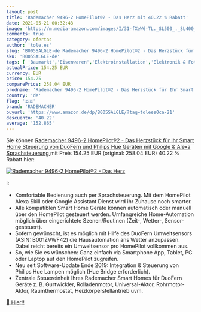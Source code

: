 ```yaml
---
layout: post
title: 'Rademacher 9496-2 HomePilot®2 - Das Herz mit 40.22 % Rabatt'
date: 2021-05-21 00:32:43
image: 'https://m.media-amazon.com/images/I/31-fXeW6-TL._SL500_._SL400_.jpg'
comments: true
category: ofertas
author: 'tole.es'
slug: 'B005SALGLE-de Rademacher 9496-2 HomePilot®2 - Das Herzstück für Ihr...'
sku: 'B005SALGLE-de'
tags: [ 'Baumarkt','Eisenwaren','Elektroinstallation','Elektronik & Foto','Fenster-Zubehör','Fernseher & Heimkino','Funkgeräte & Zubehör','Heimkino, TV & Video Zubehör','Zubehör für Funkgeräte','rademacher', ]
actualPrice: 154.25 EUR
currency: EUR
price: 154.25
comparePrice: 258.04 EUR
prodname: 'Rademacher 9496-2 HomePilot®2 - Das Herzstück für Ihr Smart Home  Steuerung von DuoFern und Philips Hue Geräten  mit Google & Alexa Sprachsteuerung '
country: 'de'
flag: '🇩🇪'
brand: 'RADEMACHER'
buyurl: 'https://www.amazon.de/dp/B005SALGLE/?tag=tolees0ca-21'
descuento: '40.22'
average: '152.865'
---
```


Sie können [Rademacher 9496-2 HomePilot®2 - Das Herzstück für Ihr Smart Home  Steuerung von DuoFern und Philips Hue Geräten  mit Google & Alexa Sprachsteuerung ](https://www.amazon.de/dp/B005SALGLE/?tag=tolees0ca-21) mit Preis 154.25 EUR (original: 258.04 EUR) 40.22 % Rabatt hier:

[![Rademacher 9496-2 HomePilot®2 - Das Herz](https://m.media-amazon.com/images/I/31-fXeW6-TL._SL500_._SL400_.jpg)](https://www.amazon.de/dp/B005SALGLE/?tag=tolees0ca-21)

ℹ️:

- Komfortable Bedienung auch per Sprachsteuerung. Mit dem HomePilot Alexa Skill oder Google Assistant Dienst wird ihr Zuhause noch smarter.
- Alle kompatiblen Smart Home Geräte können automatisch oder manuell über den HomePilot gesteuert werden. Umfangreiche Home-Automation möglich über eingerichtete Szenen/Routinen (Zeit-, Wetter-, Sensor-gesteuert).
- Sofern gewünscht, ist es möglich mit Hilfe des DuoFern Umweltsensors (ASIN: B001ZVWF42) die Hausautomation ans Wetter anzupassen. Dabei reicht bereits ein Umweltsensor pro HomePilot vollkommen aus.
- So, wie Sie es wünschen: Ganz einfach via Smartphone App, Tablet, PC oder Laptop auf den HomePilot zugreifen.
- Neu seit Software-Update Ende 2019: Integration & Steuerung von Philips Hue Lampen möglich (Hue Bridge erforderlich).
- Zentrale Steuereinheit Ihres Rademacher Smart Homes für DuoFern Geräte z. B. Gurtwickler, Rolladenmotor, Universal-Aktor, Rohrmotor-Aktor, Raumthermostat, Heizkörperstellantrieb uvm.

[🛒 Hier!!](https://www.amazon.de/dp/B005SALGLE/?tag=tolees0ca-21)
